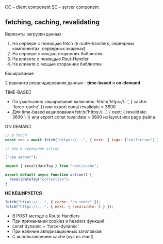 CC – client component
SC – server component

## fetching, caching, revalidating

Варианты загрузки данных:

1. На сервере с помощью fetch (в route-handlers, серверных компонентах, серверных экшенах)
2. На сервере с мощью сторонних библиотек
3. На клиенте с помощью Rout-Handler
4. На клиенте с мощью сторонних библиотек

Кэширование

2 варианта ревалидирования данных - **time-based** и **on-demand**

TIME-BASED

- По умолчанию кэширование включено: fetch('https://...', { cache: 'force-cache' }) или export const revalidate = 3600
- Для time-based кеширования fetch('https://...', { next: { revalidate: 3600 } }) или export const revalidate = 3600 из layout или page файла

ON DEMAND

```js
// В fetch
const res = await fetch("https://...", { next: { tags: ["collection"] } });

// или в серверном action

("use server");

import { revalidateTag } from "next/cache";

export default async function action() {
  revalidateTag("collection");
}
```

**НЕ КЕШИРУЕТСЯ**

```js
fetch("https://...", { cache: "no-store" });
fetch("https://...", { next: { revalidate: 0 } });
```

- В POST методе в Route Handlers
- При применении cookies и headers функций
- const dynamic = 'force-dynamic'
- При наличие авторизационных заголовков
- С использованием cache (хук из react)
